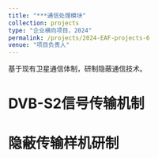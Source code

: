 ```yaml
---
title: "***通信处理模块"
collection: projects
type: "企业横向项目，2024"
permalink: /projects/2024-EAF-projects-6
venue: "项目负责人"
---
```

基于现有卫星通信体制，研制隐蔽通信技术。

DVB-S2信号传输机制
======

隐蔽传输样机研制
======